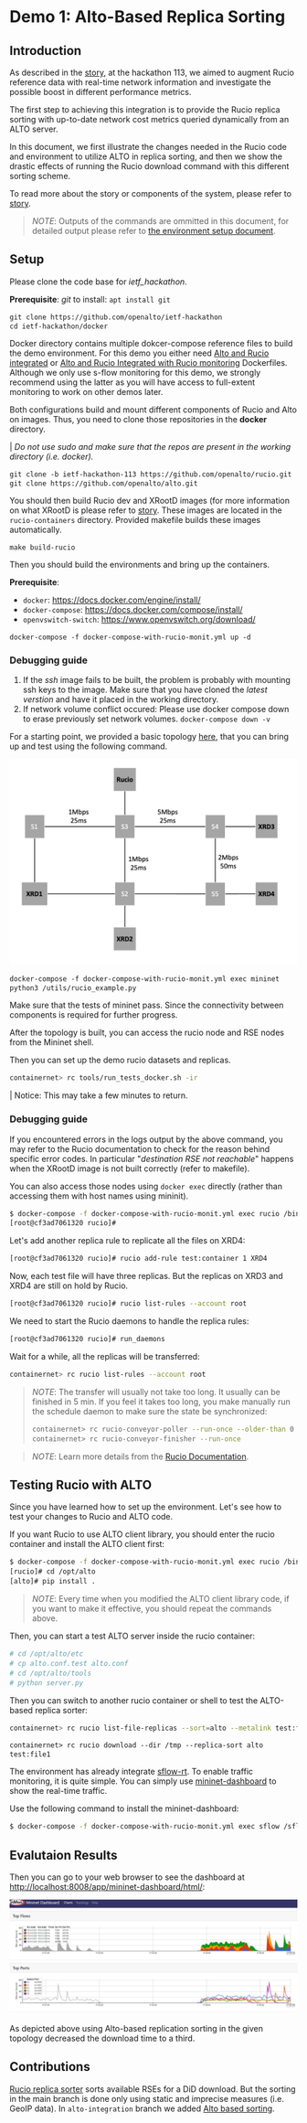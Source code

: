 # Demo 1: Alto-Based Replica Sorting
## Introduction

As described in the [story](https://github.com/openalto/ietf-hackathon/new/documentation/docs/hackathon_comprehensive_story.md), at the hackathon 113, we aimed to augment Rucio reference data with real-time network information and investigate the possible boost in different performance metrics. 

The first step to achieving this integration is to provide the Rucio replica sorting with up-to-date network cost metrics queried dynamically from an ALTO server.

In this document, we first illustrate the changes needed in the Rucio code and environment to utilize ALTO in replica sorting, and then we show the drastic effects of running the Rucio download command with this different sorting scheme. 

To read more about the story or components of the system, please refer to [story](https://github.com/openalto/ietf-hackathon/new/documentation/docs/hackathon_comprehensive_story.md). 


> *NOTE*: Outputs of the commands are ommitted in this document, for detailed output please refer to [the environment setup document](https://github.com/openalto/ietf-hackathon/new/documentation/docs/environment_setup.md).

## Setup 

Please clone the code base for *ietf_hackathon*. 

**Prerequisite**: *git* to install: `apt install git` 

```
git clone https://github.com/openalto/ietf-hackathon
cd ietf-hackathon/docker
``` 
Docker directory contains multiple dokcer-compose reference files to build the demo environment. For this demo you either need [Alto and Rucio integrated](../docker/) or [Alto and Rucio Integrated with Rucio monitoring](hackathon_comprehensive_story.md) Dockerfiles. Although we only use s-flow monitoring for this demo, we strongly recommend using the latter as you will have access to full-extent monitoring to work on other demos later. 


Both configurations build and mount different components of Rucio and Alto on images. Thus, you need to clone those repositories in the **docker** directory. 

| *Do not use sudo and make sure that the repos are present in the working directory (i.e. docker).*

```
git clone -b ietf-hackathon-113 https://github.com/openalto/rucio.git
git clone https://github.com/openalto/alto.git
```

You should then build Rucio dev and XRootD images (for more information on what XRootD is please refer to [story](https://github.com/openalto/ietf-hackathon/new/documentation/docs/hackathon_comprehensive_story.md). These images are located in the `rucio-containers` directory. Provided makefile builds these images automatically. 
```
make build-rucio
```
Then you should build the environments and bring up the containers. 

**Prerequisite**:

- `docker`: <https://docs.docker.com/engine/install/>
- `docker-compose`: <https://docs.docker.com/compose/install/>
- `openvswitch-switch`: <https://www.openvswitch.org/download/>

```
docker-compose -f docker-compose-with-rucio-monit.yml up -d
```

### Debugging guide

1. If the *ssh* image fails to be built, the problem is probably with mounting ssh keys to the image. Make sure that you have cloned the *latest verstion* and have it placed in the working directory.
2. If network volume conflict occured: Please use docker compose down to erase previously set network volumes. ```docker-compose down -v```

For a starting point, we provided a basic topology [here](../utils/rucio_example.py), that you can bring up and test using the following command. 

![topoplogy](assets/img/setup1.png)

```
docker-compose -f docker-compose-with-rucio-monit.yml exec mininet python3 /utils/rucio_example.py
```

Make sure that the tests of mininet pass. Since the connectivity between components is required for further progress.

After the topology is built, you can access the rucio node and RSE nodes from the Mininet shell.

Then you can set up the demo rucio datasets and replicas.

```sh
containernet> rc tools/run_tests_docker.sh -ir
```
| Notice: This may take a few minutes to return. 

### Debugging guide
If you encountered errors in the logs output by the above command, you may refer to the Rucio documentation to check for the reason behind specific error codes. In particular "*destination RSE not reachable*" happens when the XRootD image is not built correctly (refer to makefile).


You can also access those nodes using `docker exec` directly (rather than accessing them with host names using mininit).

```sh
$ docker-compose -f docker-compose-with-rucio-monit.yml exec rucio /bin/bash
[root@cf3ad7061320 rucio]#
```

Let's add another replica rule to replicate all the files on XRD4:

```sh
[root@cf3ad7061320 rucio]# rucio add-rule test:container 1 XRD4
```

Now, each test file will have three replicas. But the replicas on XRD3 and XRD4 are still on hold by Rucio.

```sh
[root@cf3ad7061320 rucio]# rucio list-rules --account root
```

We need to start the Rucio daemons to handle the replica rules:

```sh
[root@cf3ad7061320 rucio]# run_daemons
```

Wait for a while, all the replicas will be transferred:

```sh
containernet> rc rucio list-rules --account root
```

> *NOTE*: The transfer will usually not take too long. It usually can be
> finished in 5 min. If you feel it takes too long, you make manually run the
> schedule daemon to make sure the state be synchronized:
>
> ```sh
> containernet> rc rucio-conveyor-poller --run-once --older-than 0
> containernet> rc rucio-conveyor-finisher --run-once
> ```

> *NOTE*: Learn more details from the [Rucio Documentation](http://rucio.cern.ch/documentation/setting_up_demo).

## Testing Rucio with ALTO

Since you have learned how to set up the environment. Let's see how to test your
changes to Rucio and ALTO code.

If you want Rucio to use ALTO client library, you should enter the rucio
container and install the ALTO client first:

```sh
$ docker-compose -f docker-compose-with-rucio-monit.yml exec rucio /bin/bash
[rucio]# cd /opt/alto
[alto]# pip install .
```

> *NOTE*: Every time when you modified the ALTO client library code, if you
> want to make it effective, you should repeat the commands above.

Then, you can start a test ALTO server inside the rucio container:

```sh
# cd /opt/alto/etc
# cp alto.conf.test alto.conf
# cd /opt/alto/tools
# python server.py
```

Then you can switch to another rucio container or shell to test the ALTO-based
replica sorter:

```sh
containernet> rc rucio list-file-replicas --sort=alto --metalink test:file1
```

```
containernet> rc rucio download --dir /tmp --replica-sort alto test:file1
```

The environment has already integrate [sflow-rt]. To enable traffic monitoring,
it is quite simple. You can simply use [mininet-dashboard] to show the
real-time traffic.

Use the following command to install the mininet-dashboard:

```sh
$ docker-compose -f docker-compose-with-rucio-monit.yml exec sflow /sflow-rt/get-app.sh sflow-rt mininet-dashboard
```

## Evalutaion Results

Then you can go to your web browser to see the dashboard at
<http://localhost:8008/app/mininet-dashboard/html/>:

![mininet-dashboard](assets/img/sflow-rt-mininet-dashboard.png)

[sflow-rt]: https://sflow-rt.com/download.php

[mininet-dashboard]: https://github.com/sflow-rt/mininet-dashboard

As depicted above using Alto-based replication sorting in the given topology decreased the download time to a third.  


## Contributions
[Rucio replica sorter](https://github.com/rucio/rucio/blob/master/lib/rucio/core/replica_sorter.py) sorts available RSEs for a DiD download. But the sorting in the main branch is done only using static and imprecise measures (i.e. GeoIP data). In `alto-integration` branch we added [Alto based sorting](https://github.com/openalto/rucio/blob/605fbfd37495a874709133e59e23bfa7a884bbbf/lib/rucio/core/replica_sorter.py#L176). 
